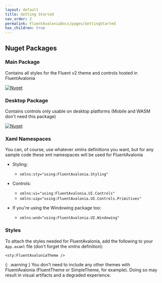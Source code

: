 ```yaml
---
layout: default
title: Getting Started
nav_order: 2
permalink: FluentAvaloniaDocs/pages/GettingStarted
has_children: true
---
```


## **Nuget Packages**

### Main Package
Contains all styles for the Fluent v2 theme and controls hosted in FluentAvalonia

[![Nuget](https://img.shields.io/nuget/v/FluentAvaloniaUI?color=%236A5ACD&label=FluentAvaloniaUI%20%28nuget%29)](https://www.nuget.org/packages/FluentAvaloniaUI/)

### Desktop Package
Contains controls only usable on desktop platforms (Mobile and WASM don't need this package)

[![Nuget](https://img.shields.io/nuget/v/FluentAvalonia.UI.Windowing?color=%236A5ACD&label=FluentAvalonia.UI.Windowing%20%28nuget%29)](https://www.nuget.org/packages/FluentAvalonia.UI.Windowing/)


### Xaml Namespaces
You can, of course, use whatever xmlns definitions you want, but for any sample code these xml namespaces will be used for FluentAvalonia

- Styling:
  - `xmlns:sty="using:FluentAvalonia.Styling"`

- Controls:
  - `xmlns:ui="using:FluentAvalonia.UI.Controls"`
  - `xmlns:uip="using:FluentAvalonia.UI.Controls.Primitives"`

- If you're using the Windowing package too:
  - `xmlns:wnd="using:FluentAvalonia.UI.Windowing"`

### Styles
To attach the styles needed for FluentAvalonia, add the following to your `App.axaml` file (don't forget the xmlns definition):

`<sty:FluentAvaloniaTheme />`

{: .warning }
You don't need to include any other themes with FluentAvalonia (FluentTheme or SimpleTheme, for example). Doing so may result in visual artifacts and a degraded experience.

